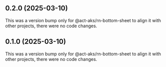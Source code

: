 ## 0.2.0 (2025-03-10)

This was a version bump only for @act-aks/rn-bottom-sheet to align it with other projects, there were no code changes.

## 0.1.0 (2025-03-10)

This was a version bump only for @act-aks/rn-bottom-sheet to align it with other projects, there were no code changes.
